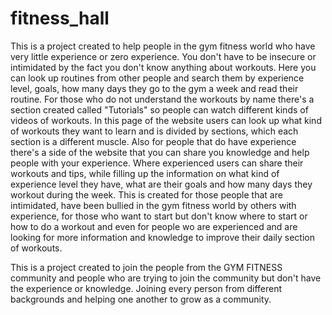 # fitness_hall

This is a project created to help people in the gym fitness world who have very little experience or zero experience.
You don't have to be insecure or intimidated by the fact you don't know anything about workouts. 
Here you can look up routines from other people and search them by experience level, goals, how many days they go to the gym a week and read their routine.
For those who do not understand the workouts by name there's a section created called "Tutorials" so people can watch different kinds of videos of workouts.
In this page of the website users can look up what kind of workouts they want to learn and is divided by sections, which each section is a different muscle.
Also for people that do have experience there's a side of the website that you can share you knowledge and help people with your experience. Where experienced users can share their workouts and tips, while filling up the information on what kind of experience level they have, what are their goals and how many days they workout during the week. 
This is created for those people that are intimidated, have been bullied in the gym fitness world by others with experience, for those who want to start but don't know where to start or how to do a workout and even for people wo are experienced and are looking for more information and knowledge to improve their daily section of workouts. 

This is a project created to join the people from the GYM FITNESS community and people who are trying to join the community but don't have the experience or knowledge. Joining every person from different backgrounds and helping one another to grow as a community.
